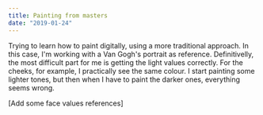 ```yaml
---
title: Painting from masters
date: "2019-01-24"
---
```


Trying to learn how to paint digitally, using a more traditional approach. In this case, I'm working with a Van Gogh's portrait as reference. Definitivelly, the most difficult part for me is getting the light values correctly. For the cheeks, for example, I practically see the same colour. I start painting some lighter tones, but then when I have to paint the darker ones, everything seems wrong. 

[Add some face values references]
